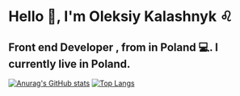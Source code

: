 # Hello 👋, I'm Oleksiy Kalashnyk :leo:
## Front end Developer , from in Poland  💻. I currently live in Poland. 

[![Anurag's GitHub stats](https://github-readme-stats.vercel.app/api?username=oleksiykalashnyk&show_icons=true&theme=radical)](https://github.com/anuraghazra/github-readme-stats)      [![Top Langs](https://github-readme-stats.vercel.app/api/top-langs/?username=oleksiykalashnyk&layout=compact&theme=radical)](https://github.com/anuraghazra/github-readme-stats)

